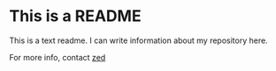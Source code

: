 # This is a README

This is a text readme. I can write
information about my repository here.

For more info, contact [zed](mailto:zed@shootbird.work)